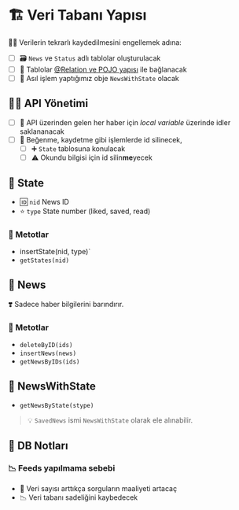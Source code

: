 # 🏗️ Veri Tabanı Yapısı

👮‍♂️ Verilerin tekrarlı kaydedilmesini engellemek adına:

- [ ] 🗃️ `News` ve `Status` adlı tablolar oluşturulacak
- [ ] 🔗 Tablolar [@Relation ve POJO yapısı](https://developer.android.com/reference/androidx/room/Relation.html) ile bağlanacak
- [ ] 🐣 Asıl işlem yaptığımız obje `NewsWithState` olacak

## 👨‍💼 API Yönetimi

- [ ] 📂 API üzerinden gelen her haber için *local variable* üzerinde idler saklananacak
- [ ] 🧹 Beğenme, kaydetme gibi işlemlerde id silinecek,
  - [ ] ➕ `State` tablosuna konulacak
  - [ ] ⚠️ Okundu bilgisi için id silin**me**yecek

## 🐥 State

- 🆔 `nid` News ID
- ⭐ `type` State number (liked, saved, read)

### 💠 Metotlar

- insertState(nid, type)`
- `getStates(nid)`

## 📰 News

❣️ Sadece haber bilgilerini barındırır.

### 💠 Metotlar

- `deleteByID(ids)`
- `insertNews(news)`
-  `getNewsByIDs(ids)`

## 🐣 NewsWithState

- `getNewsByState(stype)`

> 💡 `SavedNews` ismi `NewsWithState` olarak ele alınabilir.

## 📝 DB Notları

### 📉 Feeds yapılmama sebebi

- 🎳 Veri sayısı arttıkça sorguların maaliyeti artacaç
- 📉 Veri tabanı sadeliğini kaybedecek
